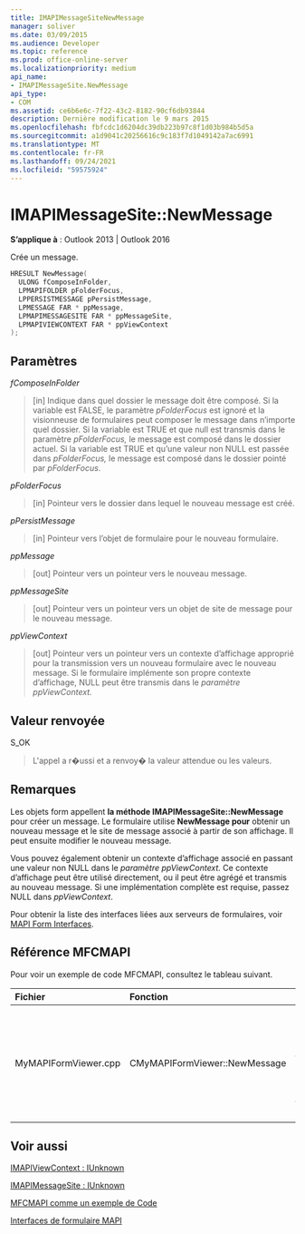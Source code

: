 ```yaml
---
title: IMAPIMessageSiteNewMessage
manager: soliver
ms.date: 03/09/2015
ms.audience: Developer
ms.topic: reference
ms.prod: office-online-server
ms.localizationpriority: medium
api_name:
- IMAPIMessageSite.NewMessage
api_type:
- COM
ms.assetid: ce6b6e6c-7f22-43c2-8182-90cf6db93844
description: Dernière modification le 9 mars 2015
ms.openlocfilehash: fbfcdc1d6204dc39db223b97c8f1d03b984b5d5a
ms.sourcegitcommit: a1d9041c20256616c9c183f7d1049142a7ac6991
ms.translationtype: MT
ms.contentlocale: fr-FR
ms.lasthandoff: 09/24/2021
ms.locfileid: "59575924"
---
```

# <a name="imapimessagesitenewmessage"></a>IMAPIMessageSite::NewMessage

  
  
**S’applique à** : Outlook 2013 | Outlook 2016 
  
Crée un message.
  
```cpp
HRESULT NewMessage(
  ULONG fComposeInFolder,
  LPMAPIFOLDER pFolderFocus,
  LPPERSISTMESSAGE pPersistMessage,
  LPMESSAGE FAR * ppMessage,
  LPMAPIMESSAGESITE FAR * ppMessageSite,
  LPMAPIVIEWCONTEXT FAR * ppViewContext
);
```

## <a name="parameters"></a>Paramètres

 _fComposeInFolder_
  
> [in] Indique dans quel dossier le message doit être composé. Si la variable est FALSE, le paramètre  _pFolderFocus_ est ignoré et la visionneuse de formulaires peut composer le message dans n’importe quel dossier. Si la variable est TRUE et que null est transmis dans le paramètre  _pFolderFocus,_ le message est composé dans le dossier actuel. Si la variable est TRUE et qu’une valeur non NULL est passée dans  _pFolderFocus,_ le message est composé dans le dossier pointé par  _pFolderFocus_.
    
 _pFolderFocus_
  
> [in] Pointeur vers le dossier dans lequel le nouveau message est créé.
    
 _pPersistMessage_
  
> [in] Pointeur vers l’objet de formulaire pour le nouveau formulaire.
    
 _ppMessage_
  
> [out] Pointeur vers un pointeur vers le nouveau message.
    
 _ppMessageSite_
  
> [out] Pointeur vers un pointeur vers un objet de site de message pour le nouveau message.
    
 _ppViewContext_
  
> [out] Pointeur vers un pointeur vers un contexte d’affichage approprié pour la transmission vers un nouveau formulaire avec le nouveau message. Si le formulaire implémente son propre contexte d’affichage, NULL peut être transmis dans le _paramètre ppViewContext._ 
    
## <a name="return-value"></a>Valeur renvoyée

S_OK 
  
> L'appel a r�ussi et a renvoy� la valeur attendue ou les valeurs.
    
## <a name="remarks"></a>Remarques

Les objets form appellent **la méthode IMAPIMessageSite::NewMessage** pour créer un message. Le formulaire utilise **NewMessage pour** obtenir un nouveau message et le site de message associé à partir de son affichage. Il peut ensuite modifier le nouveau message. 
  
Vous pouvez également obtenir un contexte d’affichage associé en passant une valeur non NULL dans le _paramètre ppViewContext._ Ce contexte d’affichage peut être utilisé directement, ou il peut être agrégé et transmis au nouveau message. Si une implémentation complète est requise, passez NULL dans  _ppViewContext_.
  
Pour obtenir la liste des interfaces liées aux serveurs de formulaires, voir [MAPI Form Interfaces](mapi-form-interfaces.md).
  
## <a name="mfcmapi-reference"></a>Référence MFCMAPI

Pour voir un exemple de code MFCMAPI, consultez le tableau suivant.
  
|**Fichier**|**Fonction**|**Commentaire**|
|:-----|:-----|:-----|
|MyMAPIFormViewer.cpp  <br/> |CMyMAPIFormViewer::NewMessage  <br/> |MFCMAPI utilise la méthode **IMAPIMessageSite::NewMessage** pour créer un message, inssérer une nouvelle visionneuse de formulaires et appeler **SetPersist** pour définir le message sur la visionneuse de formulaires. Enfin, elle renvoie la visionneuse de formulaires en tant que site de message.  <br/> |
   
## <a name="see-also"></a>Voir aussi



[IMAPIViewContext : IUnknown](imapiviewcontextiunknown.md)
  
[IMAPIMessageSite : IUnknown](imapimessagesiteiunknown.md)


[MFCMAPI comme un exemple de Code](mfcmapi-as-a-code-sample.md)
  
[Interfaces de formulaire MAPI](mapi-form-interfaces.md)

